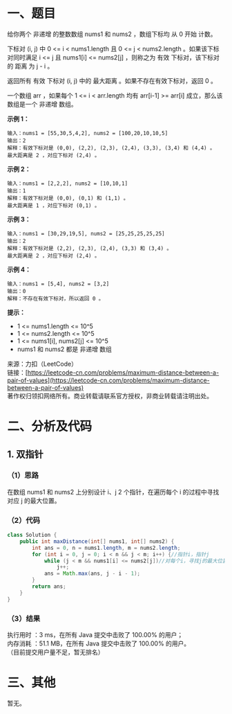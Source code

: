 # 一、题目
给你两个 非递增 的整数数组 nums1 和 nums2 ，数组下标均 从 0 开始 计数。      
       
下标对 (i, j) 中 0 <= i < nums1.length 且 0 <= j < nums2.length 。如果该下标对同时满足 i <= j 且 nums1[i] <= nums2[j] ，则称之为 有效 下标对，该下标对的 距离 为 j - i 。      
      
返回所有 有效 下标对 (i, j) 中的 最大距离 。如果不存在有效下标对，返回 0 。      
     
一个数组 arr ，如果每个 1 <= i < arr.length 均有 arr[i-1] >= arr[i] 成立，那么该数组是一个 非递增 数组。     
      
**示例 1：**       
```
输入：nums1 = [55,30,5,4,2], nums2 = [100,20,10,10,5]
输出：2
解释：有效下标对是 (0,0), (2,2), (2,3), (2,4), (3,3), (3,4) 和 (4,4) 。
最大距离是 2 ，对应下标对 (2,4) 。
```
**示例 2：**     
```
输入：nums1 = [2,2,2], nums2 = [10,10,1]
输出：1
解释：有效下标对是 (0,0), (0,1) 和 (1,1) 。
最大距离是 1 ，对应下标对 (0,1) 。
```
**示例 3：**      
```
输入：nums1 = [30,29,19,5], nums2 = [25,25,25,25,25]
输出：2
解释：有效下标对是 (2,2), (2,3), (2,4), (3,3) 和 (3,4) 。
最大距离是 2 ，对应下标对 (2,4) 。
```
**示例 4：**     
```
输入：nums1 = [5,4], nums2 = [3,2]
输出：0
解释：不存在有效下标对，所以返回 0 。
```
**提示：**      
- 1 <= nums1.length <= 10^5
- 1 <= nums2.length <= 10^5
- 1 <= nums1[i], nums2[j] <= 10^5
- nums1 和 nums2 都是 非递增 数组
      
      
来源：力扣（LeetCode）      
链接：[https://leetcode-cn.com/problems/maximum-distance-between-a-pair-of-values](https://leetcode-cn.com/problems/maximum-distance-between-a-pair-of-values)        
著作权归领扣网络所有。商业转载请联系官方授权，非商业转载请注明出处。     
# 二、分析及代码    
## 1. 双指针
### （1）思路
在数组 nums1 和 nums2 上分别设计 i、j 2 个指针，在遍历每个 i 的过程中寻找对应 j 的最大位置。       
### （2）代码
```java
class Solution {
    public int maxDistance(int[] nums1, int[] nums2) {
        int ans = 0, n = nums1.length, m = nums2.length;
        for (int i = 0, j = 0; i < n && j < m; i++) {//指针i，指针j
            while (j < m && nums1[i] <= nums2[j])//对每个i，寻找j的最大位置
                j++;
            ans = Math.max(ans, j - i - 1);
        }
        return ans;
    }
}
```
### （3）结果
执行用时 ：3 ms，在所有 Java 提交中击败了 100.00% 的用户；    
内存消耗 ：51.1 MB，在所有 Java 提交中击败了 100.00% 的用户。      
（目前提交用户量不足，暂无排名）       
# 三、其他
暂无。  
